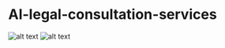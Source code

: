 # AI-legal-consultation-services
![alt text](http://C:\Users\shrut\Downloads\ssimg.png)
![alt text](https://github.com/[]/[Dubeyshruti]/blob/[branch]/"C:\Users\shrut\Downloads\ssimg.png")
